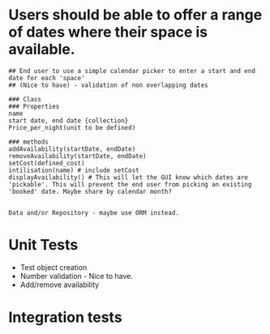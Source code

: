 # Users should be able to offer a range of dates where their space is available.
    ## End user to use a simple calendar picker to enter a start and end date for each 'space'
    ## (Nice to have) - validation of non overlapping dates

    ### Class
    ### Properties
    name
    start date, end date {collection}
    Price_per_night(unit to be defined)

    ### methods
    addAvailability(startDate, endDate)
    removeAvailability(startDate, endDate)
    setCost(defined_cost)
    intilisation(name) # include setCost
    displayAvailability() # This will let the GUI know which dates are 'pickable'. This will prevent the end user from picking an existing 'booked' date. Maybe share by calendar month?


    Data and/or Repository - maybe use ORM instead.


# Unit Tests 
- Test object creation
- Number validation - Nice to have.
- Add/remove availability

# Integration tests











